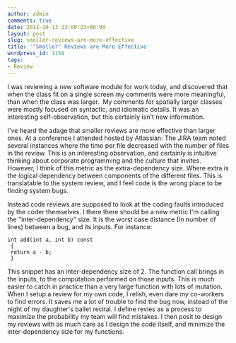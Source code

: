 ```yaml
---
author: admin
comments: true
date: 2013-10-13 23:00:23+00:00
layout: post
slug: smaller-reviews-are-more-effective
title: '"Smaller" Reviews are More Effective'
wordpress_id: 1158
tags:
- Review
---
```


I was reviewing a new software module for work today, and discovered that when the class fit on a single screen my comments were more meaningful, than when the class was larger.  My comments for spatially larger classes were mostly focused on syntactic, and idiomatic details. It was an interesting self-observation, but this certainly isn't new information.

<!--more-->

I've heard the adage that smaller reviews are more effective than larger ones. At a conference I attended hosted by Atlassian: The JIRA team noted several instances where the time per file decreased with the number of files in the review. This is an interesting observation, and certainly is intuitive thinking about corporate programming and the culture that invites. However, I think of this metric as the extra-dependency size. Where extra is the logical dependency between components of the different files. This is translatable to the system review, and I feel code is the wrong place to be finding system bugs.

Instead code reviews are supposed to look at the coding faults introduced by the coder themselves. I there there should be a new metric I'm calling the "inter-dependency" size. It is the worst case distance (In number of lines) between a bug, and its inputs. For instance:

    
    int add(int a, int b) const
     {
     return a - b;
     }


This snippet has an inter-dependency size of 2. The function call brings in the inputs, to the computation performed on those inputs. This is much easier to catch in practice than a very large function with lots of mutation. When I setup a review for my own code, I relish, even dare my co-workers to find errors. It saves me a lot of trouble to find the bug now, instead of the night of my daughter's ballet recital. I define revies as a process to maximize the probability my team will find mistakes. I then posit to design my reviews with as much care as I design the code itself, and minimize the inter-dependency size for my functions.
